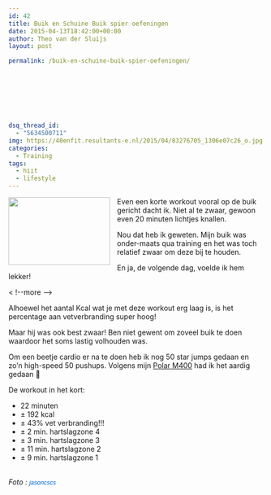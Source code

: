 ```yaml
---
id: 42
title: Buik en Schuine Buik spier oefeningen
date: 2015-04-13T18:42:00+00:00
author: Theo van der Sluijs
layout: post

permalink: /buik-en-schuine-buik-spier-oefeningen/








dsq_thread_id:
  - "5634500711"
img: https://40enfit.resultants-e.nl/2015/04/83276705_1306e07c26_o.jpg
categories:
  - Training
tags:
  - hiit
  - lifestyle
---
```

<div class="separator" style="clear: both; text-align: center;">
  <a href="https://farm1.staticflickr.com/36/83276705_1306e07c26_o.jpg" imageanchor="1" style="clear: left; float: left; margin-bottom: 1em; margin-right: 1em;"><img border="0" height="133" src="https://farm1.staticflickr.com/36/83276705_1306e07c26_o.jpg" width="200" /></a>
</div>

Even een korte workout vooral op de buik gericht dacht ik. Niet al te zwaar, gewoon even 20 minuten lichtjes knallen.

Nou dat heb ik geweten. Mijn buik was onder-maats qua training en het was toch relatief zwaar om deze bij te houden.

En ja, de volgende dag, voelde ik hem lekker!

< !--more -->

Alhoewel het aantal Kcal wat je met deze workout erg laag is, is het percentage aan vetverbranding super hoog!

Maar hij was ook best zwaar! Ben niet gewent om zoveel buik te doen waardoor het soms lastig volhouden was.

Om een beetje cardio er na te doen heb ik nog 50 star jumps gedaan en zo&#8217;n high-speed 50 pushups. Volgens mijn&nbsp;<a href="http://www.athleteshop.nl/polar-m400-gps-sporthorloge-zonder-hartslagsensor-zwart" rel="nofollow" target="_blank">Polar M400</a>&nbsp;had ik het aardig gedaan 🙂

De workout in het kort:

  * 22 minuten
  * ± 192 kcal
  * ± 43% vet verbranding!!!
  * ± 2 min. hartslagzone 4
  * ± 3 min. hartslagzone 3
  * ± 11 min. hartslagzone 2
  * ± 9 min. hartslagzone 1

<div>
</div>

<div class="separator" style="clear: both; text-align: center;">
</div>

<div>
  <br /> <i>Foto :&nbsp;<a href="https://www.flickr.com/photos/jasoncscs/" style="background-color: #fefefe; color: #0063dc; font-family: Arial, Helvetica, sans-serif; font-size: 12px; line-height: 18px; text-decoration: none;">jasoncscs</a></i>
</div>